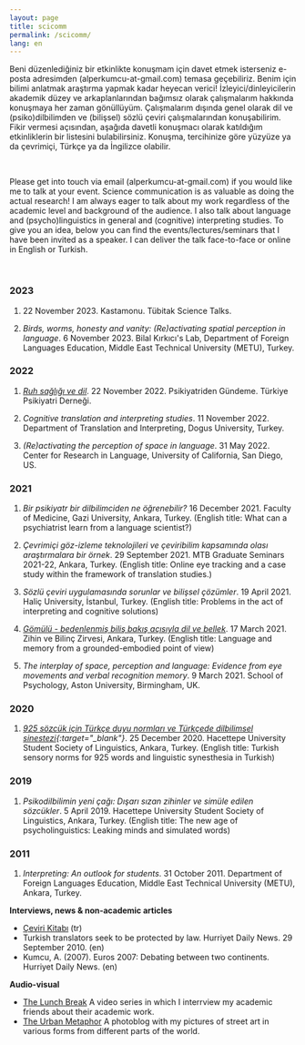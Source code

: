 ```yaml
---
layout: page
title: scicomm
permalink: /scicomm/
lang: en
---
```


<p>Beni düzenlediğiniz bir etkinlikte konuşmam için davet etmek isterseniz e-posta adresimden (alperkumcu-at-gmail.com) temasa geçebiliriz. Benim için bilimi anlatmak araştırma yapmak kadar heyecan verici! İzleyici/dinleyicilerin akademik düzey ve arkaplanlarından bağımsız olarak çalışmalarım hakkında konuşmaya her zaman gönüllüyüm. Çalışmalarım dışında genel olarak dil ve (psiko)dilbilimden ve  (bilişsel) sözlü çeviri çalışmalarından konuşabilirim. Fikir vermesi açısından, aşağıda davetli konuşmacı olarak katıldığım etkinliklerin bir listesini bulabilirsiniz. Konuşma, tercihinize göre yüzyüze ya da çevrimiçi, Türkçe ya da İngilizce olabilir. </p>
<br>

<p>Please get into touch via email (alperkumcu-at-gmail.com) if you would like me to talk at your event. Science communication is as valuable as doing the actual research! I am always eager to talk about my work regardless of the academic level and background of the audience. I also talk about language and (psycho)linguistics in general and (cognitive) interpreting studies. To give you an idea, below you can find the events/lectures/seminars that I have been invited as a speaker. I can deliver the talk face-to-face or online in English or Turkish.</p>
<br>

### 2023

1. 22 November 2023. Kastamonu. Tübitak Science Talks.

1. *Birds, worms, honesty and vanity: (Re)activating spatial perception in language*. 6 November 2023. Bilal Kırkıcı's Lab, Department of Foreign Languages Education, Middle East Technical University (METU), Turkey.

### 2022

1. *[Ruh sağlığı ve dil](https://youtu.be/6qRQiazbx5w)*. 22 November 2022. Psikiyatriden Gündeme. Türkiye Psikiyatri Derneği.

2. *Cognitive translation and interpreting studies*. 11 November 2022. Department of Translation and Interpreting, Dogus University, Turkey.

3. *(Re)activating the perception of space in language*. 31 May 2022. Center for Research in Language, University of California, San Diego, US.

### 2021

1. *Bir psikiyatr bir dilbilimciden ne öğrenebilir?* 16 December 2021. Faculty of Medicine, Gazi University, Ankara, Turkey. (English title: What can a psychiatrist learn from a language scientist?)

2. *Çevrimiçi göz-izleme teknolojileri ve çeviribilim kapsamında olası araştırmalara bir örnek*. 29 September 2021. MTB Graduate Seminars 2021-22, Ankara, Turkey. (English title: Online eye tracking and a case study within the framework of translation studies.)

3. *Sözlü çeviri uygulamasında sorunlar ve bilişsel çözümler*. 19 April 2021. Haliç University, İstanbul, Turkey. (English title: Problems in the act of interpreting and cognitive solutions)

4. *[Gömülü - bedenlenmiş biliş bakış açısıyla dil ve bellek](https://youtu.be/akA4Bxs--UQ)*. 17 March 2021. Zihin ve Bilinç Zirvesi, Ankara, Turkey. (English title: Language and memory from a grounded-embodied point of view)

5. *The interplay of space, perception and language: Evidence from eye movements and verbal recognition memory*. 9 March 2021. School of Psychology, Aston University, Birmingham, UK.

### 2020

1. *[925 sözcük için Türkçe duyu normları ve Türkçede dilbilimsel sinestezi](https://youtu.be/tmsFJWQqPX8){:target="_blank"}*. 25 December 2020. Hacettepe University Student Society of Linguistics, Ankara, Turkey. (English title: Turkish sensory norms for 925 words and linguistic synesthesia in Turkish)

### 2019

1. *Psikodilbilimin yeni çağı: Dışarı sızan zihinler ve simüle edilen sözcükler*. 5 April 2019. Hacettepe University Student Society of Linguistics, Ankara, Turkey. (English title: The new age of psycholinguistics: Leaking minds and simulated words)

### 2011

1. *Interpreting: An outlook for students*. 31 October 2011. Department of Foreign Languages Education, Middle East Technical University (METU), Ankara, Turkey.


**Interviews, news & non-academic articles**
- <a href="https://www.cevirikitabi.com/cevirmenler-ne-isler-ceviriyor/ars-gor-alper-kumcu/" target="_blank">Çeviri Kitabı</a> (tr)
- Turkish translators seek to be protected by law. Hurriyet Daily News. 29 September 2010. (en)
- Kumcu, A. (2007). Euros 2007: Debating between two continents. Hurriyet Daily News. (en)

**Audio-visual**
- <a href="https://www.youtube.com/channel/UCik4DV7sIoIMC8Msv2eGVaw" target="_blank">The Lunch Break</a>
A video series in which I interrview my academic friends about their academic work.
- <a href="https://theurbanmetaphor.tumblr.com" target="_blank">The Urban Metaphor</a>
A photoblog with my pictures of street art in various forms from different parts of the world.
